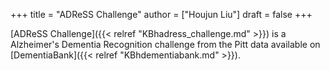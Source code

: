 +++
title = "ADReSS Challenge"
author = ["Houjun Liu"]
draft = false
+++

[ADReSS Challenge]({{< relref "KBhadress_challenge.md" >}}) is a Alzheimer's Dementia Recognition challenge from the Pitt data available on [DementiaBank]({{< relref "KBhdementiabank.md" >}}).